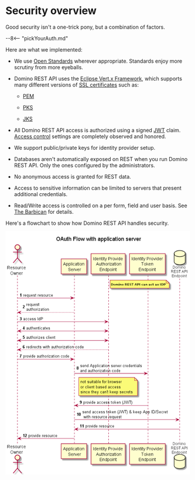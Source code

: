 # Security overview

Good security isn't a one-trick pony, but a combination of factors.

--8<-- "pickYourAuth.md"

Here are what we implemented:

- We use [Open Standards](../quickreference/standards.md) wherever appropriate. Standards enjoy more scrutiny from more eyeballs.

- Domino REST API uses the [Eclipse Vert.x Framework](https://vertx.io), which supports many different versions of [SSL certificates](https://vertx.io/docs/vertx-core/java/#ssl) such as:

    - [PEM](https://en.wikipedia.org/wiki/Privacy-Enhanced_Mail)

    - [PKS](https://en.wikipedia.org/wiki/PKCS_12)

    - [JKS](https://en.wikipedia.org/wiki/Java_KeyStore)

- All Domino REST API access is authorized using a signed [JWT](https://jwt.io) claim. [Access control](../accesscontrol.md) settings are completely observed and honored.

- We support public/private keys for identity provider setup.
- Databases aren't automatically exposed on REST when you run Domino REST API. Only the ones configured by the administrators.
- No anonymous access is granted for REST data.
- Access to sensitive information can be limited to servers that present additional credentials.

- Read/Write access is controlled on a per form, field and user basis. See [The Barbican](../../references/extensibility/barbican.md) for details.

Here's a flowchart to show how Domino REST API handles security.

<!-- ![Security flow](../assets/images/KeepDataAccess.png) -->

![Security flow](../../assets/images/WebAuth.png)
